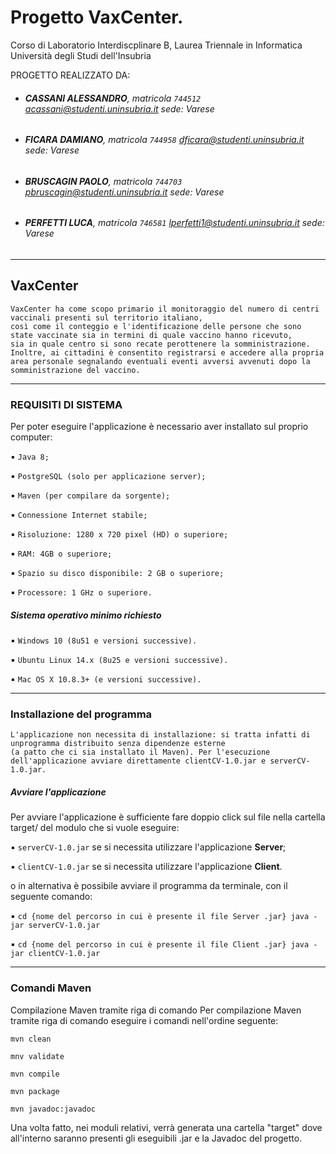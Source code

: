 # Progetto VaxCenter. 

Corso di Laboratorio Interdiscplinare B, Laurea Triennale in Informatica Università degli Studi dell'Insubria

PROGETTO REALIZZATO DA: 

* ###### **CASSANI ALESSANDRO**, matricola `744512` acassani@studenti.uninsubria.it sede: Varese

* ###### **FICARA DAMIANO**, matricola `744958` dficara@studenti.uninsubria.it sede: Varese

* ###### **BRUSCAGIN PAOLO**, matricola `744703` pbruscagin@studenti.uninsubria.it sede: Varese

* ###### **PERFETTI LUCA**, matricola `746581` lperfetti1@studenti.uninsubria.it sede: Varese

*********************************

## VaxCenter
    VaxCenter ha come scopo primario il monitoraggio del numero di centri vaccinali presenti sul territorio italiano, 
    così come il conteggio e l'identificazione delle persone che sono state vaccinate sia in termini di quale vaccino hanno ricevuto, 
    sia in quale centro si sono recate perottenere la somministrazione. 
    Inoltre, ai cittadini è consentito registrarsi e accedere alla propria area personale segnalando eventuali eventi avversi avvenuti dopo la somministrazione del vaccino.


*********************************

### REQUISITI DI SISTEMA

Per poter eseguire l'applicazione è necessario aver installato sul
proprio computer:

▪ `Java 8;`

▪ `PostgreSQL (solo per applicazione server);`

▪ `Maven (per compilare da sorgente);`

▪ `Connessione Internet stabile;`

▪ `Risoluzione: 1280 x 720 pixel (HD) o superiore;`

▪ `RAM: 4GB o superiore;`

▪ `Spazio su disco disponibile: 2 GB o superiore;`

▪ `Processore: 1 GHz o superiore.`


##### Sistema operativo minimo richiesto

▪ `Windows 10 (8u51 e versioni successive).`

▪ `Ubuntu Linux 14.x (8u25 e versioni successive).`

▪ `Mac OS X 10.8.3+ (e versioni successive).`


*********************************

### Installazione del programma

    L'applicazione non necessita di installazione: si tratta infatti di unprogramma distribuito senza dipendenze esterne 
    (a patto che ci sia installato il Maven). Per l'esecuzione dell'applicazione avviare direttamente clientCV-1.0.jar e serverCV-1.0.jar.

##### Avviare l'applicazione

Per avviare l'applicazione è sufficiente fare doppio click sul file nella cartella target/ del modulo che si vuole eseguire: 

▪ `serverCV-1.0.jar` se si necessita utilizzare l'applicazione **Server**; 

▪ `clientCV-1.0.jar` se si necessita utilizzare l'applicazione **Client**. 

o in alternativa è possibile avviare il programma da terminale, con il seguente comando:

▪ `cd {nome del percorso in cui è presente il file Server .jar} java -jar serverCV-1.0.jar `

▪ `cd {nome del percorso in cui è presente il file Client .jar} java -jar clientCV-1.0.jar`


*********************************

### Comandi Maven
Compilazione Maven tramite riga di comando Per compilazione Maven tramite riga di comando eseguire i comandi nell'ordine seguente:

`mvn clean` 

`mnv validate`

`mvn compile`

`mvn package`

`mvn javadoc:javadoc`


Una volta fatto, nei moduli relativi, verrà generata una cartella "target" dove all'interno saranno presenti gli eseguibili .jar e la Javadoc del progetto.

